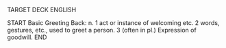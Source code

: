 TARGET DECK
ENGLISH

START
Basic
Greeting
Back: n. 1 act or instance of welcoming etc. 2 words, gestures, etc., used to greet a person. 3 (often in pl.) Expression of goodwill.
END
